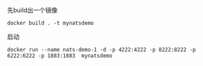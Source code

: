 先build出一个镜像
```
docker build . -t mynatsdemo
```

启动
```
docker run --name nats-demo-1 -d -p 4222:4222 -p 8222:8222 -p 6222:6222 -p 1883:1883  mynatsdemo 
```
